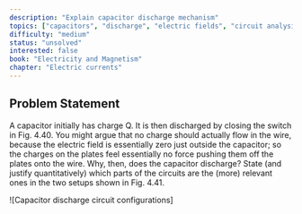 ```yaml
---
description: "Explain capacitor discharge mechanism"
topics: ["capacitors", "discharge", "electric fields", "circuit analysis"]
difficulty: "medium"
status: "unsolved"
interested: false
book: "Electricity and Magnetism"
chapter: "Electric currents"
---
```


## Problem Statement
A capacitor initially has charge Q. It is then discharged by closing the switch in Fig. 4.40. You might argue that no charge should actually flow in the wire, because the electric field is essentially zero just outside the capacitor; so the charges on the plates feel essentially no force pushing them off the plates onto the wire. Why, then, does the capacitor discharge? State (and justify quantitatively) which parts of the circuits are the (more) relevant ones in the two setups shown in Fig. 4.41.

![Capacitor discharge circuit configurations]
